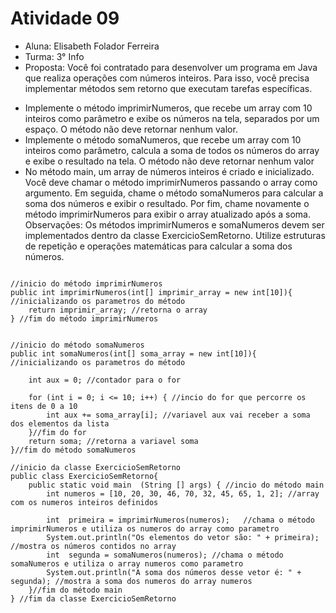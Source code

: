 # Atividade 09
* Aluna: Elisabeth Folador Ferreira
* Turma: 3° Info 
* Proposta: Você foi contratado para desenvolver um programa em Java que realiza operações com números inteiros. Para isso, você precisa implementar métodos sem retorno que executam tarefas específicas. 
- Implemente o método imprimirNumeros, que recebe um array com 10 inteiros como parâmetro e exibe os números na tela, separados por um espaço. O método não deve retornar nenhum valor.
- Implemente o método somaNumeros, que recebe um array com 10 inteiros como parâmetro, calcula a soma de todos os números do array e exibe o resultado na tela. O método não deve retornar nenhum valor 
- No método main, um array de números inteiros é criado e inicializado. Você deve chamar o método imprimirNumeros passando o array como argumento. Em seguida, chame o método somaNumeros para calcular a soma dos números e exibir o resultado. Por fim, chame novamente o método imprimirNumeros para exibir o array atualizado após a soma.
Observações:
Os métodos imprimirNumeros e somaNumeros devem ser implementados dentro da classe ExercicioSemRetorno.
Utilize estruturas de repetição e operações matemáticas para calcular a soma dos números.

```

//inicio do método imprimirNumeros
public int imprimirNumeros(int[] imprimir_array = new int[10]){ //inicializando os parametros do método
    return imprimir_array; //retorna o array 
} //fim do método imprimirNumeros


//inicio do método somaNumeros
public int somaNumeros(int[] soma_array = new int[10]){ //inicializando os parametros do método

    int aux = 0; //contador para o for

    for (int i = 0; i <= 10; i++) { //incio do for que percorre os itens de 0 a 10
        int aux += soma_array[i]; //variavel aux vai receber a soma dos elementos da lista
    }//fim do for
    return soma; //retorna a variavel soma 
}//fim do método somaNumeros

//inicio da classe ExercicioSemRetorno
public class ExercicioSemRetorno{  
    public static void main  (String [] args) { //incio do método main
        int numeros = [10, 20, 30, 46, 70, 32, 45, 65, 1, 2]; //array com os numeros inteiros definidos

        int  primeira = imprimirNumeros(numeros);   //chama o método imprimirNumeros e utiliza os numeros do array como parametro
        System.out.println("Os elementos do vetor são: " + primeira); //mostra os números contidos no array
        int  segunda = somaNumeros(numeros); //chama o método somaNumeros e utiliza o array numeros como parametro
        System.out.println("A soma dos números desse vetor é: " + segunda); //mostra a soma dos numeros do array numeros
    }//fim do método main
} //fim da classe ExercicioSemRetorno
